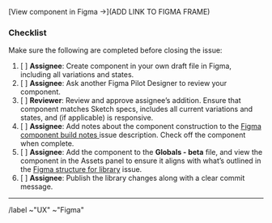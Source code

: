 <!--Add a short description of the component. If it’s helpful, add a checklist of variations and states to the description so that a reviewer can be sure to cross reference everything that has been completed.-->

<!--Make sure that “anyone with the link” can view.-->
[View component in Figma →](ADD LINK TO FIGMA FRAME)

### Checklist

Make sure the following are completed before closing the issue:

1. [ ] **Assignee**: Create component in your own draft file in Figma, including all variations and states.
1. [ ] **Assignee**: Ask another Figma Pilot Designer to review your component.
1. [ ] **Reviewer**: Review and approve assignee’s addition. Ensure that component matches Sketch specs, includes all current variations and states, and (if applicable) is responsive.
1. [ ] **Assignee**: Add notes about the component construction to the [Figma component build notes
](https://gitlab.com/gitlab-org/gitlab-design/issues/778) issue description. Check off the component when complete.
1. [ ] **Assignee**: Add the component to the **Globals - beta** file, and view the component in the Assets panel to ensure it aligns with what’s outlined in the [Figma structure for library](https://gitlab.com/gitlab-org/gitlab-design/issues/791) issue.
1. [ ] **Assignee**: Publish the library changes along with a clear commit message.

---

/label ~"UX" ~"Figma"

